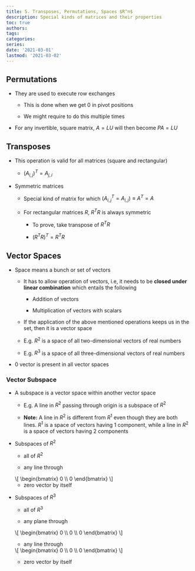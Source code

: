 ```yaml
---
title: 5. Transposes, Permutations, Spaces $R^n$
description: Special kinds of matrices and their properties
toc: true
authors:
tags:
categories:
series:
date: '2021-03-01'
lastmod: '2021-03-02'
---
```


## Permutations

- They are used to execute row exchanges

    - This is done when we get 0 in pivot positions

    - We might require to do this multiple times

- For any invertible, square matrix, $A = LU$ will then become $PA = LU$ 

## Transposes

- This operation is valid for all matrices (square and rectangular)

    - $(A_{i, j})^{T} = A_{j, i}$

- Symmetric matrices

    - Special kind of matrix for which $(A_{i, j}^{T} = A_{i, j}) \equiv A^{T} = A$

    - For rectangular matrices $R$, $R^TR$ is always symmetric

        - To prove, take transpose of $R^TR$

        - $(R^TR)^T = R^TR$

## Vector Spaces

- Space means a bunch or set of vectors

    - It has to allow operation of vectors, i.e, it needs to be **closed under linear combination** which entails the following

        - Addition of vectors

        - Multiplication of vectors with scalars

    - If the application of the above mentioned operations keeps us in the set, then it is a vector space

    - E.g. $R^2$ is a space of all two-dimensional vectors of real numbers

    - E.g. $R^3$ is a space of all three-dimensional vectors of real numbers

- $0$ vector is present in all vector spaces

### Vector Subspace

- A subspace is a vector space within another vector space
    
    - E.g. A line in $R^2$ passing through origin is a subspace of $R^2$

    - **Note:** A line in $R^2$ is different from $R^1$ even though they are both lines. $R^1$ is a space of vectors having 1 component, while a line in $R^2$ is a space of vectors having 2 components

- Subspaces of $R^2$

    - all of $R^2$

    - any line through 
    <div>
    \[
        \begin{bmatrix} 
        0 \\ 0 
        \end{bmatrix}
    \]
    </div>

    - zero vector by itself

- Subspaces of $R^3$

    - all of $R^3$

    - any plane through 
    <div>
    \[
        \begin{bmatrix} 
        0 \\ 0 \\ 0
        \end{bmatrix}
    \]

    - any line through 
    <div>
    \[
        \begin{bmatrix} 
        0 \\ 0 \\ 0
        \end{bmatrix}
    \]
    </div>

    - zero vector by itself